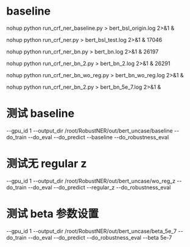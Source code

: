 # baseline

nohup python run_crf_ner_baseline.py > bert_bsl_origin.log 2>&1 &


nohup python run_crf_ner.py > bert_bsl_test.log 2>&1 &
17046

nohup python run_crf_ner_bn.py > bert_bn.log 2>&1 &
26197

nohup python run_crf_ner_bn_2.py > bert_bn_2.log 2>&1 &
26291


nohup python run_crf_ner_bn_wo_reg.py > bert_bn_wo_reg.log 2>&1 &


nohup python run_crf_ner_bn_2.py > bert_bn_5e_7.log 2>&1 &

# 测试 baseline
--gpu_id 1 --output_dir /root/RobustNER/out/bert_uncase/baseline --do_train --do_eval --do_predict --baseline --do_robustness_eval

# 测试无 regular z
--gpu_id 1 --output_dir /root/RobustNER/out/bert_uncase/wo_reg_z --do_train --do_eval --do_predict --regular_z --do_robustness_eval

# 测试 beta 参数设置
--gpu_id 1 --output_dir /root/RobustNER/out/bert_uncase/beta_5e_7 --do_train --do_eval --do_predict --do_robustness_eval --beta 5e-7
